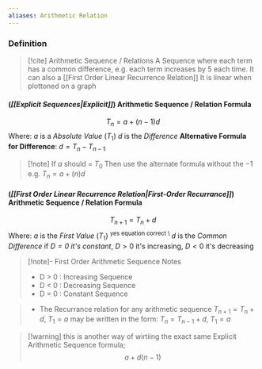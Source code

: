 ```yaml
---
aliases: Arithmetic Relation
---
```

### Definition
>[!cite] Arithmetic Sequence / Relations
>A  Sequence where each term has a common difference, e.g. each term increases by 5 each time.
>It can also a [[First Order Linear Recurrence Relation]]
>It is linear when plottoned on a graph

#### (*[[Explicit Sequences|Explicit]]*) Arithmetic Sequence / Relation Formula
$$T_n=a+(n-1)d$$
Where:
$a$ is a *Absolute Value* ($T_1$)
$d$ is the *Difference*
**Alternative Formula for Difference**: $d=T_n-T_{n-1}$
>[!note] If $a$ should = $T_0$
>Then use the alternate formula without the $-1$
>e.g. $T_n=a+ (n)d$

#### (*[[First Order Linear Recurrence Relation|First-Order Recurrance]]*) Arithmetic Sequence / Relation Formula
$$T_{n+1}=T_n+d$$
Where:
$a$ is the *First Value* ($T_1$) $^{\text{  yes equation correct \^\ }}$
$d$ is the *Common Difference*
	if *$D=0$ it's constant*, $D > 0$ it's increasing, $D < 0$ it's decreasing

>[!note]- First Order Arithmetic Sequence Notes
>- D > 0  : Increasing Sequence
>- D < 0  : Decreasing Sequence
>- D = 0 : Constant Sequence

>- The Recurrance relation for any arithmetic sequence $T_{n+1}=T_n+d$, $T_1=a$ may be written in the form: $T_n=T_{n-1}+d$, $T_1=a$

>[!warning] this is another way of wirtiing the exact same Explicit Arithmetic Sequence formula;
>$$a+d(n-1)$$
